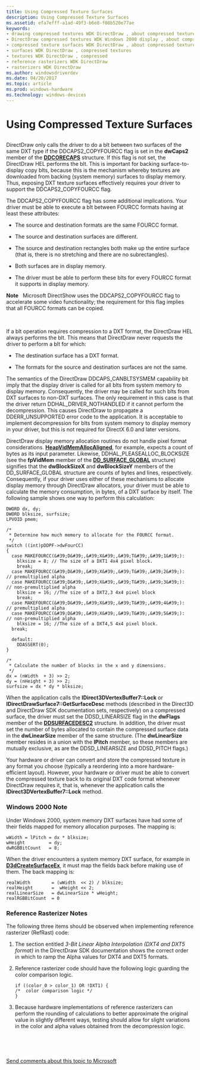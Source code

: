 ```yaml
---
title: Using Compressed Texture Surfaces
description: Using Compressed Texture Surfaces
ms.assetid: efa7efff-a1ad-49f3-b6e8-f08b520e77ae
keywords:
- drawing compressed textures WDK DirectDraw , about compressed texture surfaces
- DirectDraw compressed textures WDK Windows 2000 display , about compressed texture surfaces
- compressed texture surfaces WDK DirectDraw , about compressed texture surfaces
- surfaces WDK DirectDraw , compressed textures
- textures WDK DirectDraw , compressed
- reference rasterizers WDK DirectDraw
- rasterizers WDK DirectDraw
ms.author: windowsdriverdev
ms.date: 04/20/2017
ms.topic: article
ms.prod: windows-hardware
ms.technology: windows-devices
---
```


# Using Compressed Texture Surfaces


## <span id="ddk_using_compressed_texture_surfaces_gg"></span><span id="DDK_USING_COMPRESSED_TEXTURE_SURFACES_GG"></span>


DirectDraw only calls the driver to do a blt between two surfaces of the same DXT type if the DDCAPS2\_COPYFOURCC flag is set in the **dwCaps2** member of the [**DDCORECAPS**](https://msdn.microsoft.com/library/windows/hardware/ff549248) structure. If this flag is not set, the DirectDraw HEL performs the blt. This is important for backing surface-to-display copy blts, because this is the mechanism whereby textures are downloaded from backing (system memory) surfaces to display memory. Thus, exposing DXT texture surfaces effectively requires your driver to support the DDCAPS2\_COPYFOURCC flag.

The DDCAPS2\_COPYFOURCC flag has some additional implications. Your driver must be able to execute a blt between FOURCC formats having at least these attributes:

-   The source and destination formats are the same FOURCC format.

-   The source and destination surfaces are different.

-   The source and destination rectangles both make up the entire surface (that is, there is no stretching and there are no subrectangles).

-   Both surfaces are in display memory.

-   The driver must be able to perform these blts for every FOURCC format it supports in display memory.

**Note**   Microsoft DirectShow uses the DDCAPS2\_COPYFOURCC flag to accelerate some video functionality; the requirement for this flag implies that all FOURCC formats can be copied.

 

If a blt operation requires compression to a DXT format, the DirectDraw HEL always performs the blt. This means that DirectDraw never requests the driver to perform a blt for which:

-   The destination surface has a DXT format.

-   The formats for the source and destination surfaces are not the same.

The semantics of the DirectDraw DDCAPS\_CANBLTSYSMEM capability bit imply that the display driver is called for all blts from system memory to display memory. Consequently, the driver may be called for such blts from DXT surfaces to non-DXT surfaces. The only requirement in this case is that the driver return DDHAL\_DRIVER\_NOTHANDLED if it cannot perform the decompression. This causes DirectDraw to propagate a DDERR\_UNSUPPORTED error code to the application. It is acceptable to implement decompression for blts from system memory to display memory in your driver, but this is not required for DirectX 6.0 and later versions.

DirectDraw display memory allocation routines do not handle pixel format considerations. [**HeapVidMemAllocAligned**](https://msdn.microsoft.com/library/windows/hardware/ff567267), for example, expects a count of bytes as its input parameter. Likewise, DDHAL\_PLEASEALLOC\_BLOCKSIZE (see the **fpVidMem** member of the [**DD\_SURFACE\_GLOBAL**](https://msdn.microsoft.com/library/windows/hardware/ff551726) structure) signifies that the **dwBlockSizeX** and **dwBlockSizeY** members of the DD\_SURFACE\_GLOBAL structure are counts of bytes and lines, respectively. Consequently, if your driver uses either of these mechanisms to allocate display memory through DirectDraw allocators, your driver must be able to calculate the memory consumption, in bytes, of a DXT surface by itself. The following sample shows one way to perform this calculation:

```
DWORD dx, dy;
DWORD blksize, surfsize;
LPVOID pmem;

/*
 * Determine how much memory to allocate for the FOURCC format.
 */
switch ((int)pDDPF->dwFourCC)
{
  case MAKEFOURCC(&#39;D&#39;,&#39;X&#39;,&#39;T&#39;,&#39;1&#39;):
    blksize = 8; // The size of a DXT1 4x4 pixel block. 
    break;
  case MAKEFOURCC(&#39;D&#39;,&#39;X&#39;,&#39;T&#39;,&#39;2&#39;):    // premultiplied alpha
  case MAKEFOURCC(&#39;D&#39;,&#39;X&#39;,&#39;T&#39;,&#39;3&#39;):    // non-premultiplied alpha
    blksize = 16; //The size of a DXT2,3 4x4 pixel block 
    break;
  case MAKEFOURCC(&#39;D&#39;,&#39;X&#39;,&#39;T&#39;,&#39;4&#39;):    // premultiplied alpha
  case MAKEFOURCC(&#39;D&#39;,&#39;X&#39;,&#39;T&#39;,&#39;5&#39;):    // non-premultiplied alpha
    blksize = 16; //The size of a DXT4,5 4x4 pixel block.
  break;

  default:
    DDASSERT(0);
}

/*
 * Calculate the number of blocks in the x and y dimensions.
 */
dx = (nWidth  + 3) >> 2;
dy = (nHeight + 3) >> 2;
surfsize = dx * dy * blksize;
```

When the application calls the **IDirect3DVertexBuffer7::Lock** or **IDirectDrawSurface7::GetSurfaceDesc** methods (described in the Direct3D and DirectDraw SDK documentation sets, respectively) on a compressed surface, the driver must set the DDSD\_LINEARSIZE flag in the **dwFlags** member of the [**DDSURFACEDESC2**](https://msdn.microsoft.com/library/windows/hardware/ff550340) structure. In addition, the driver must set the number of bytes allocated to contain the compressed surface data in the **dwLinearSize** member of the same structure. (The **dwLinearSize** member resides in a union with the **lPitch** member, so these members are mutually exclusive, as are the DDSD\_LINEARSIZE and DDSD\_PITCH flags.)

Your hardware or driver can convert and store the compressed texture in any format you choose (typically a reordering into a more hardware-efficient layout). However, your hardware or driver must be able to convert the compressed texture back to its original DXT code format whenever DirectDraw requires it, that is, whenever the application calls the **IDirect3DVertexBuffer7::Lock** method.

### <span id="windows_2000_note"></span><span id="WINDOWS_2000_NOTE"></span>Windows 2000 Note

Under Windows 2000, system memory DXT surfaces have had some of their fields mapped for memory allocation purposes. The mapping is:

```
wWidth = lPitch = dx * blksize;
wHeight         = dy;
dwRGBBitCount   = 8;
```

When the driver encounters a system memory DXT surface, for example in [**D3dCreateSurfaceEx**](https://msdn.microsoft.com/library/windows/hardware/ff542840), it must map the fields back before making use of them. The back mapping is:

```
realWidth        = (wWidth  << 2) / blksize;
realHeight       =  wHeight << 2;
realLinearSize   = dwLinearSize * wHeight;
realRGBBitCount  = 0
```

### <span id="reference_rasterizer_notes"></span><span id="REFERENCE_RASTERIZER_NOTES"></span>Reference Rasterizer Notes

The following three items should be observed when implementing reference rasterizer (RefRast) code:

1.  The section entitled *3-Bit Linear Alpha Interpolation (DXT4 and DXT5 format)* in the DirectDraw SDK documentation shows the correct order in which to ramp the Alpha values for DXT4 and DXT5 formats.

2.  Reference rasterizer code should have the following logic guarding the color comparison logic.
    ```
    if ((color_0 > color_1) OR !DXT1) {
    /*  color comparison logic */
    }
    ```

3.  Because hardware implementations of reference rasterizers can perform the rounding of calculations to better approximate the original value in slightly different ways, testing should allow for slight variations in the color and alpha values obtained from the decompression logic.

 

 

[Send comments about this topic to Microsoft](mailto:wsddocfb@microsoft.com?subject=Documentation%20feedback%20[display\display]:%20Using%20Compressed%20Texture%20Surfaces%20%20RELEASE:%20%282/10/2017%29&body=%0A%0APRIVACY%20STATEMENT%0A%0AWe%20use%20your%20feedback%20to%20improve%20the%20documentation.%20We%20don't%20use%20your%20email%20address%20for%20any%20other%20purpose,%20and%20we'll%20remove%20your%20email%20address%20from%20our%20system%20after%20the%20issue%20that%20you're%20reporting%20is%20fixed.%20While%20we're%20working%20to%20fix%20this%20issue,%20we%20might%20send%20you%20an%20email%20message%20to%20ask%20for%20more%20info.%20Later,%20we%20might%20also%20send%20you%20an%20email%20message%20to%20let%20you%20know%20that%20we've%20addressed%20your%20feedback.%0A%0AFor%20more%20info%20about%20Microsoft's%20privacy%20policy,%20see%20http://privacy.microsoft.com/default.aspx. "Send comments about this topic to Microsoft")




